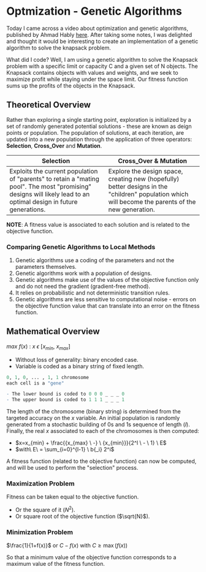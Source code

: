 # Optmization - Genetic Algorithms

Today I came across a video about optimization and genetic algorithms, published by Ahmad Hably [here](https://www.youtube.com/watch?v=x-eqUoCIXi8). After taking some notes, I was delighted and thought it would be interesting to create an implementation of a genetic algorithm to solve the knapsack problem.

What did I code? Well, I am using a genetic algorithm to solve the Knapsack problem with a specific limit or capacity C and a given set of N objects. The Knapsack contains objects with values and weights, and we seek to maximize profit while staying under the space limit. Our fitness function sums up the profits of the objects in the Knapsack.


## Theoretical Overview
Rather than exploring a single starting point, exploration is initialized by a set of randomly generated potential solutions - these are known as deign points or population.
The population of solutions, at each iteration, are updated into a new population through the application of three operators: <b>Selection</b>, <b>Cross_Over</b> and <b>Mutation</b>.

| Selection | Cross_Over & Mutation |
| ------------- | ------------- |
| Exploits the current population of "parents" to retain a "mating pool". The most "promising" designs will likely lead to an optimal design in future generations.  | Explore the design space, creating new (hopefully) better designs in the "children" population which will become the parents of the new generation. | 

<b>NOTE</b>: A fitness value is associated to each solution and is related to the objective function.

### Comparing Genetic Algorithms to Local Methods
1. Genetic algorithms use a coding of the parameters and not the parameters themselves.
2. Genetic algorithms work with a population of designs.
3. Genetic algorithms make use of the values of the objective function only and do not need the gradient (gradient-free method).
4. It relies on probabilistic and not deterministic transition rules.
5. Genetic algorithms are less sensitive to computational noise - errors on the objective function value that can translate into an error on the fitness function.


## Mathematical Overview
$max\ f(x)$ : $x \ \epsilon \ [x_{min}, \ x_{max}]$
- Without loss of generality: binary encoded case.
- Variable is coded as a binary string of fixed length.

```r
0, 1, 0, ... , 1, 1 chromosome
each cell is a "gene"

- The lower bound is coded to 0 0 0 _ _ _ 0
- The upper bound is coded to 1 1 1 _ _ _ 1
```

The length of the chromosome (binary string) is determined from the targeted accuracy on the $x$ variable. An initial population is randomly generated from a stochastic building of 0s and 1s sequence of length ($l$). Finally, the real $x$ associated to each of the chromosomes is then computed:
- $x=x_{min} + \frac{{x_{max} \ -} \ {x_{min}}}{2^l \ - \ 1} \ E$
- $with\ E\ = \sum_{i=0}^{l-1} \ b{_i} 2^i$

A fitness function (related to the objective function) can now be computed, and will be used to perform the "selection" process.

### Maximization Problem
Fitness can be taken equal to the objective function.
- Or the square of it ($N^2$).
- Or square root of the objective function ($\sqrt{N}$).

### Minimization Problem
$\frac{1}{1+f(x)}$ or $C-f(x)$ with $C\geq\max(f(x))$

So that a minimum value of the objective function corresponds to a maximum value of the fitness function.



